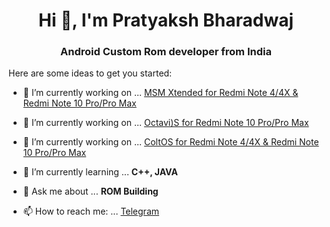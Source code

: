 <h1 align="center">Hi 👋, I'm Pratyaksh Bharadwaj</h1>

<h3 align="center"> Android Custom Rom developer from India</h3>

Here are some ideas to get you started:

- 🔭 I’m currently working on ... [MSM Xtended for Redmi Note 4/4X & Redmi Note 10 Pro/Pro Max](https://msmxtended.org)

- 🔭 I’m currently working on ... [Octavi)S for Redmi Note 10 Pro/Pro Max](https://octavi-os.com)

- 🔭 I’m currently working on ... [ColtOS for Redmi Note 4/4X & Redmi Note 10 Pro/Pro Max](https://github.com/Colt-Enigma)

- 🌱 I’m currently learning ... **C++, JAVA**

- 💬 Ask me about ... **ROM Building**

- 📫 How to reach me: ... [Telegram](https://t.me/pbharadwaj_95)
